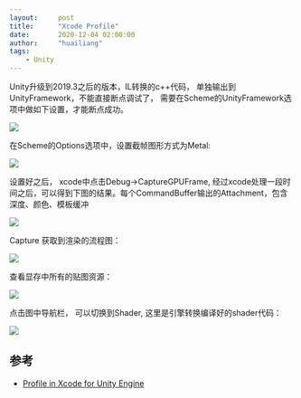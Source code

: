 ```yaml
---
layout:     post
title:      "Xcode Profile"
date:       2020-12-04 02:00:00
author:     "huailiang"
tags:
    - Unity
---
```




Unity升级到2019.3之后的版本，IL转换的c++代码， 单独输出到UnityFramework，不能直接断点调试了， 需要在Scheme的UnityFramework选项中做如下设置，才能断点成功。

![](/img/post-vscode/prof4.jpg)

在Scheme的Options选项中，设置截帧图形方式为Metal:

![](/img/post-vscode/prof3.jpg)


设置好之后， xcode中点击Debug->CaptureGPUFrame, 经过xcode处理一段时间之后，可以得到下图的结果。每个CommandBuffer输出的Attachment，包含深度、颜色、模板缓冲

![](/img/post-vscode/prof2.jpg)


Capture 获取到渲染的流程图：

![](/img/post-vscode/prof1.jpg)

查看显存中所有的贴图资源：

![](/img/post-vscode/prof5.jpg)



点击图中导航栏， 可以切换到Shader, 这里是引擎转换编译好的shader代码：

![](/img/post-vscode/prof6.jpg)



## 参考

* [Profile in Xcode for Unity Engine][i1]

[i1]: https://docs.unity3d.com/Manual/XcodeFrameDebuggerIntegration.html